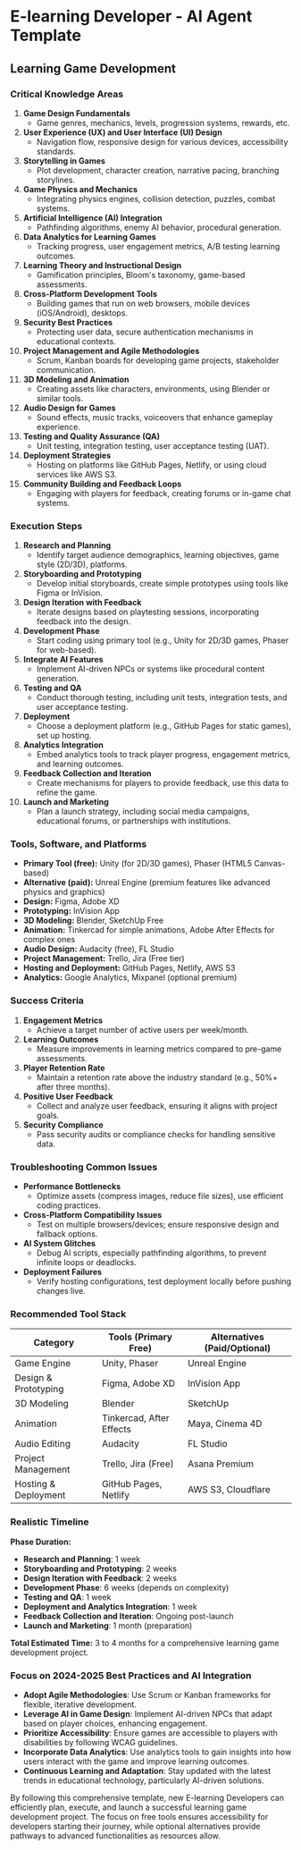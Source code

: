 # E-learning Developer - AI Agent Template

## Learning Game Development

### Critical Knowledge Areas

1. **Game Design Fundamentals**
   - Game genres, mechanics, levels, progression systems, rewards, etc.
2. **User Experience (UX) and User Interface (UI) Design**
   - Navigation flow, responsive design for various devices, accessibility standards.
3. **Storytelling in Games**
   - Plot development, character creation, narrative pacing, branching storylines.
4. **Game Physics and Mechanics**
   - Integrating physics engines, collision detection, puzzles, combat systems.
5. **Artificial Intelligence (AI) Integration**
   - Pathfinding algorithms, enemy AI behavior, procedural generation.
6. **Data Analytics for Learning Games**
   - Tracking progress, user engagement metrics, A/B testing learning outcomes.
7. **Learning Theory and Instructional Design**
   - Gamification principles, Bloom's taxonomy, game-based assessments.
8. **Cross-Platform Development Tools**
   - Building games that run on web browsers, mobile devices (iOS/Android), desktops.
9. **Security Best Practices**
   - Protecting user data, secure authentication mechanisms in educational contexts.
10. **Project Management and Agile Methodologies**
    - Scrum, Kanban boards for developing game projects, stakeholder communication.
11. **3D Modeling and Animation**
    - Creating assets like characters, environments, using Blender or similar tools.
12. **Audio Design for Games**
    - Sound effects, music tracks, voiceovers that enhance gameplay experience.
13. **Testing and Quality Assurance (QA)**
    - Unit testing, integration testing, user acceptance testing (UAT).
14. **Deployment Strategies**
    - Hosting on platforms like GitHub Pages, Netlify, or using cloud services like AWS S3.
15. **Community Building and Feedback Loops**
    - Engaging with players for feedback, creating forums or in-game chat systems.

### Execution Steps

1. **Research and Planning**
   - Identify target audience demographics, learning objectives, game style (2D/3D), platforms.
2. **Storyboarding and Prototyping**
   - Develop initial storyboards, create simple prototypes using tools like Figma or InVision.
3. **Design Iteration with Feedback**
   - Iterate designs based on playtesting sessions, incorporating feedback into the design.
4. **Development Phase**
   - Start coding using primary tool (e.g., Unity for 2D/3D games, Phaser for web-based).
5. **Integrate AI Features**
   - Implement AI-driven NPCs or systems like procedural content generation.
6. **Testing and QA**
   - Conduct thorough testing, including unit tests, integration tests, and user acceptance testing.
7. **Deployment**
   - Choose a deployment platform (e.g., GitHub Pages for static games), set up hosting.
8. **Analytics Integration**
   - Embed analytics tools to track player progress, engagement metrics, and learning outcomes.
9. **Feedback Collection and Iteration**
   - Create mechanisms for players to provide feedback, use this data to refine the game.
10. **Launch and Marketing**
    - Plan a launch strategy, including social media campaigns, educational forums, or partnerships with institutions.

### Tools, Software, and Platforms

- **Primary Tool (free):** Unity (for 2D/3D games), Phaser (HTML5 Canvas-based)
- **Alternative (paid):** Unreal Engine (premium features like advanced physics and graphics)
- **Design:** Figma, Adobe XD
- **Prototyping:** InVision App
- **3D Modeling:** Blender, SketchUp Free
- **Animation:** Tinkercad for simple animations, Adobe After Effects for complex ones
- **Audio Design:** Audacity (free), FL Studio
- **Project Management:** Trello, Jira (Free tier)
- **Hosting and Deployment:** GitHub Pages, Netlify, AWS S3
- **Analytics:** Google Analytics, Mixpanel (optional premium)

### Success Criteria

1. **Engagement Metrics**
   - Achieve a target number of active users per week/month.
2. **Learning Outcomes**
   - Measure improvements in learning metrics compared to pre-game assessments.
3. **Player Retention Rate**
   - Maintain a retention rate above the industry standard (e.g., 50%+ after three months).
4. **Positive User Feedback**
   - Collect and analyze user feedback, ensuring it aligns with project goals.
5. **Security Compliance**
   - Pass security audits or compliance checks for handling sensitive data.

### Troubleshooting Common Issues

- **Performance Bottlenecks**
  - Optimize assets (compress images, reduce file sizes), use efficient coding practices.
- **Cross-Platform Compatibility Issues**
  - Test on multiple browsers/devices; ensure responsive design and fallback options.
- **AI System Glitches**
  - Debug AI scripts, especially pathfinding algorithms, to prevent infinite loops or deadlocks.
- **Deployment Failures**
  - Verify hosting configurations, test deployment locally before pushing changes live.

### Recommended Tool Stack

| Category | Tools (Primary Free) | Alternatives (Paid/Optional) |
|----------|----------------------|------------------------------|
| Game Engine | Unity, Phaser | Unreal Engine |
| Design & Prototyping | Figma, Adobe XD | InVision App |
| 3D Modeling | Blender | SketchUp |
| Animation | Tinkercad, After Effects | Maya, Cinema 4D |
| Audio Editing | Audacity | FL Studio |
| Project Management | Trello, Jira (Free) | Asana Premium |
| Hosting & Deployment | GitHub Pages, Netlify | AWS S3, Cloudflare |

### Realistic Timeline

**Phase Duration:**  
- **Research and Planning**: 1 week
- **Storyboarding and Prototyping**: 2 weeks
- **Design Iteration with Feedback**: 2 weeks
- **Development Phase**: 6 weeks (depends on complexity)
- **Testing and QA**: 1 week
- **Deployment and Analytics Integration**: 1 week
- **Feedback Collection and Iteration**: Ongoing post-launch
- **Launch and Marketing**: 1 month (preparation)

**Total Estimated Time:** 3 to 4 months for a comprehensive learning game development project.

### Focus on 2024-2025 Best Practices and AI Integration

- **Adopt Agile Methodologies**: Use Scrum or Kanban frameworks for flexible, iterative development.
- **Leverage AI in Game Design**: Implement AI-driven NPCs that adapt based on player choices, enhancing engagement.
- **Prioritize Accessibility**: Ensure games are accessible to players with disabilities by following WCAG guidelines.
- **Incorporate Data Analytics**: Use analytics tools to gain insights into how users interact with the game and improve learning outcomes.
- **Continuous Learning and Adaptation**: Stay updated with the latest trends in educational technology, particularly AI-driven solutions.

By following this comprehensive template, new E-learning Developers can efficiently plan, execute, and launch a successful learning game development project. The focus on free tools ensures accessibility for developers starting their journey, while optional alternatives provide pathways to advanced functionalities as resources allow.


